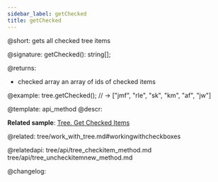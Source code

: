 ```yaml
---
sidebar_label: getChecked
title: getChecked
---          
```


@short: gets all checked tree items

@signature: getChecked(): string[];

@returns:
- checked	array		an array of ids of checked items

@example:
tree.getChecked(); // -> ["jmf", "rle", "sk", "km", "af", "jw"]


@template: api_method
@descr:

**Related sample**: [Tree. Get Checked Items](https://snippet.dhtmlx.com/cz7xypgz)

@related: tree/work_with_tree.md#workingwithcheckboxes

@relatedapi: tree/api/tree_checkitem_method.md
tree/api/tree_uncheckitemnew_method.md


@changelog:


